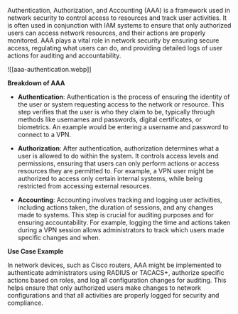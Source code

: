 Authentication, Authorization, and Accounting (AAA) is a framework used in network security to control access to resources and track user activities. It is often used in conjunction with IAM systems to ensure that only authorized users can access network resources, and their actions are properly monitored. AAA plays a vital role in network security by ensuring secure access, regulating what users can do, and providing detailed logs of user actions for auditing and accountability.

![[aaa-authentication.webp]]

**Breakdown of AAA**

- **Authentication**: Authentication is the process of ensuring the identity of the user or system requesting access to the network or resource. This step verifies that the user is who they claim to be, typically through methods like usernames and passwords, digital certificates, or biometrics. An example would be entering a username and password to connect to a VPN.

- **Authorization**: After authentication, authorization determines what a user is allowed to do within the system. It controls access levels and permissions, ensuring that users can only perform actions or access resources they are permitted to. For example, a VPN user might be authorized to access only certain internal systems, while being restricted from accessing external resources.

- **Accounting**: Accounting involves tracking and logging user activities, including actions taken, the duration of sessions, and any changes made to systems. This step is crucial for auditing purposes and for ensuring accountability. For example, logging the time and actions taken during a VPN session allows administrators to track which users made specific changes and when.

**Use Case Example**

In network devices, such as Cisco routers, AAA might be implemented to authenticate administrators using RADIUS or TACACS+, authorize specific actions based on roles, and log all configuration changes for auditing. This helps ensure that only authorized users make changes to network configurations and that all activities are properly logged for security and compliance.